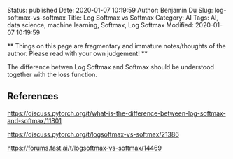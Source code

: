 Status: published
Date: 2020-01-07 10:19:59
Author: Benjamin Du
Slug: log-softmax-vs-softmax
Title: Log Softmax vs Softmax
Category: AI
Tags: AI, data science, machine learning, Softmax, Log Softmax
Modified: 2020-01-07 10:19:59

**
Things on this page are fragmentary and immature notes/thoughts of the author.
Please read with your own judgement!
**

The difference betwen Log Softmax and Softmax should be understood together with the loss function.

## References

https://discuss.pytorch.org/t/what-is-the-difference-between-log-softmax-and-softmax/11801

https://discuss.pytorch.org/t/logsoftmax-vs-softmax/21386

https://forums.fast.ai/t/logsoftmax-vs-softmax/14469

